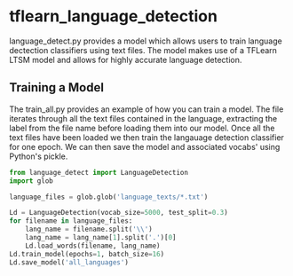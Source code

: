 # tflearn_language_detection
language_detect.py provides a model which allows users to train language dectection classifiers using text files. The model makes use of a TFLearn LTSM model and allows for highly accurate language detection. 

## Training a Model
The train_all.py provides an example of how you can train a model. The file iterates through all the text files contained in the language, extracting the label from the file name before loading them into our model. Once all the text files have been loaded we then train the langauage detection classifier for one epoch. We can then save the model and associated vocabs' using Python's pickle.
```python
from language_detect import LanguageDetection
import glob

language_files = glob.glob('language_texts/*.txt')

Ld = LanguageDetection(vocab_size=5000, test_split=0.3)
for filename in language_files:
    lang_name = filename.split('\\')
    lang_name = lang_name[1].split('.')[0]
    Ld.load_words(filename, lang_name)
Ld.train_model(epochs=1, batch_size=16)
Ld.save_model('all_languages')
```
